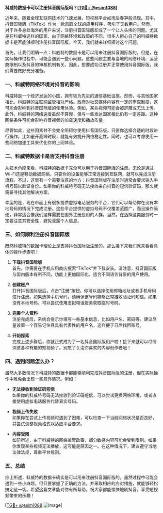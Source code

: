 **科威特数据卡可以注册抖音国际版吗？[[TG💪+ @esim1088](https://t.me/s/esim1088)]**

近年来，随着全球互联网技术的飞速发展，短视频平台如雨后春笋般涌现。其中，抖音国际版（TikTok）作为一款风靡全球的应用程序，吸引了无数用户。然而，对于许多身处海外的用户来说，注册抖音国际版却成了一个让人头疼的问题。尤其是在科威特这样的国家，由于网络环境和政策的不同，很多人担心自己的科威特数据卡是否能够顺利注册抖音国际版。今天，我们就来详细探讨这个问题。

首先，让我们明确一点：科威特的数据卡是可以用来注册抖音国际版的。但是，在实际操作过程中，可能会遇到一些小问题。这些问题主要与当地的网络环境、运营商限制以及抖音的审核机制有关。因此，想要成功注册并正常使用抖音国际版，我们需要做好充分准备。

### 一、科威特网络环境对抖音的影响

科威特是一个经济发达的小国，拥有较为先进的通信基础设施。然而，与其他国家相比，科威特的互联网监管相对严格。政府对社交媒体内容有一定的审查制度，这可能会影响到抖音国际版的使用体验。例如，某些视频可能会被屏蔽或无法上传。此外，科威特的网络速度虽然不算慢，但与一些发达国家相比仍有一定差距。这种网络条件可能会影响抖音视频的加载速度和播放质量。

尽管如此，这些因素并不会完全阻碍你使用抖音国际版。只要你选择合适的时段进行操作，比如避开高峰时段，就能有效提升网络稳定性。同时，也可以考虑使用一些网络加速工具来优化你的上网体验。

### 二、科威特数据卡是否支持抖音注册

从技术角度来看，科威特的数据卡完全可以用于抖音国际版的注册。无论是通过Wi-Fi还是移动数据网络，只要你的设备能够正常连接到互联网，就可以完成注册流程。不过，这里有一个需要注意的地方：抖音国际版在注册时通常会要求输入手机号码以验证身份。如果你的科威特号码无法接收来自抖音的短信验证码，那么就需要寻找其他解决方案。

幸运的是，现在市面上有很多提供虚拟电话服务的平台，它们可以帮助你在没有本地号码的情况下完成注册。这些平台提供的虚拟号码不仅覆盖范围广，而且操作简便，非常适合像我们这样需要在国外注册应用的人群。当然，在选择这类服务时一定要注意其安全性，避免泄露个人信息。

### 三、如何顺利注册抖音国际版

既然科威特的数据卡理论上是支持抖音国际版注册的，那么接下来我们就来看看具体的操作步骤吧！

1. **下载抖音国际版**  
   首先，你需要在手机应用商店搜索“TikTok”并下载安装。请注意，抖音国际版与国内版本有所不同，功能上更加国际化，适合不同语言背景的用户使用。

2. **创建账户**  
   打开抖音国际版后，点击“注册”按钮。你可以选择使用邮箱地址或者手机号码进行注册。如果选择手机号码，请确保该号码能够正常接收验证码短信。如果没有本地号码，可以尝试使用虚拟电话服务获取临时号码。

3. **完善个人资料**  
   注册完成后，系统会提示你填写一些基本信息，比如用户名、密码等。建议尽量设置一个容易记住且具有代表性的用户名，这样便于日后找回账号。

4. **开始探索**  
   完成上述步骤后，你就正式成为了一名抖音国际版用户啦！接下来就可以尽情浏览各种有趣的短视频了。别忘了关注你喜欢的内容创作者哦！

### 四、遇到问题怎么办？

虽然大多数情况下科威特的数据卡都能够顺利完成抖音国际版的注册，但在实际操作中难免会出现一些意外情况。例如：

- **无法接收到验证码短信**  
  如果你的科威特号码无法接收到验证码短信，可以尝试更换网络环境，或者直接使用虚拟电话服务代替真实号码。

- **视频上传失败**  
  如果你在尝试上传视频时遇到了困难，可以检查一下当前网络状况是否良好，并尝试调整视频格式以适应平台要求。

- **内容受限**  
  如前所述，由于科威特的网络监管政策，部分敏感内容可能会受到限制。如果你发现某些视频无法播放，这可能是原因之一。在这种情况下，建议遵守当地法律法规，尊重平台规则。

### 五、总结

综上所述，科威特的数据卡确实是可以用来注册抖音国际版的。虽然过程中可能会遇到一些小麻烦，但只要掌握了正确的方法，并采取相应的应对措施，就能够轻松搞定这一切。希望这篇文章能对你有所帮助，祝大家都能愉快地刷抖音，享受短视频带来的乐趣！

[[TG💪+ @esim1088](https://t.me/s/esim1088) ![Image](https://i.postimg.cc/4NQfJmqS/Snipaste-2025-05-13-00-14-12.png)]